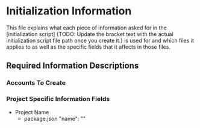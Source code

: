 # Initialization Information

This file explains what each piece of information asked for in the [initialization script] {TODO: Update the bracket text with the actual initialization script file path once you create it.} is used for and which files it applies to as well as the specific fields that it affects in those files.

## Required Information Descriptions

### Accounts To Create

### Project Specific Information Fields

- Project Name
  - package.json "name": ""
